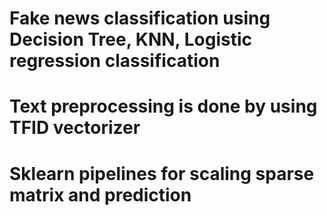 # Fake news classification using Decision Tree, KNN, Logistic regression classification
# Text preprocessing is done by using TFID vectorizer
# Sklearn pipelines for scaling sparse matrix and prediction 